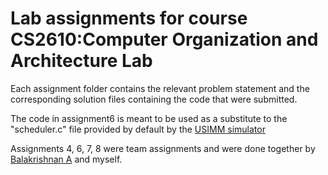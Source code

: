 # Lab assignments for course CS2610:Computer Organization and Architecture Lab

Each assignment folder contains the relevant problem statement and the corresponding solution files containing the code that were submitted.

The code in assignment6 is meant to be used as a substitute to the "scheduler.c" file provided by default by the <a href="https://www.cs.utah.edu/~rajeev/jwac12/">USIMM simulator</a>

Assignments 4, 6, 7, 8 were team assignments and were done together by <a href="https://github.com/Bala-A87">Balakrishnan A</a> and myself.